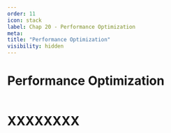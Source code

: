 ```yaml
---
order: 11
icon: stack
label: Chap 20 - Performance Optimization
meta:
title: "Performance Optimization"
visibility: hidden
---
```

# Performance Optimization

![]()

# XXXXXXXX

